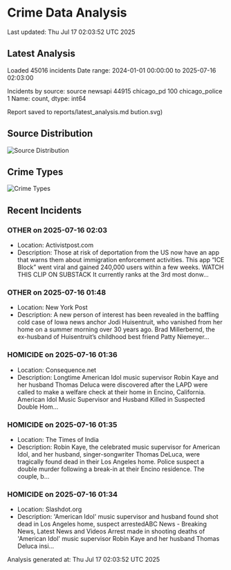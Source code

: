 # Crime Data Analysis
Last updated: Thu Jul 17 02:03:52 UTC 2025

## Latest Analysis

Loaded 45016 incidents
Date range: 2024-01-01 00:00:00 to 2025-07-16 02:03:00

Incidents by source:
source
newsapi           44915
chicago_pd          100
chicago_police        1
Name: count, dtype: int64

Report saved to reports/latest_analysis.md
bution.svg)

## Source Distribution
![Source Distribution](images/source_distribution.svg)

## Crime Types
![Crime Types](images/crime_types.svg)

## Recent Incidents

### OTHER on 2025-07-16 02:03
- Location: Activistpost.com
- Description: Those at risk of deportation from the US now have an app that warns them about immigration enforcement activities. This app “ICE Block” went viral and gained 240,000 users within a few weeks. WATCH THIS CLIP ON SUBSTACK It currently ranks at the 3rd most donw…


### OTHER on 2025-07-16 01:48
- Location: New York Post
- Description: A new person of interest has been revealed in the baffling cold case of Iowa news anchor Jodi Huisentruit, who vanished from her home on a summer morning over 30 years ago. Brad Millerbernd, the ex-husband of Huisentruit’s childhood best friend Patty Niemeyer…


### HOMICIDE on 2025-07-16 01:36
- Location: Consequence.net
- Description: Longtime American Idol music supervisor Robin Kaye and her husband Thomas Deluca were discovered after the LAPD were called to make a welfare check at their home in Encino, California. 
American Idol Music Supervisor and Husband Killed in Suspected Double Hom…


### HOMICIDE on 2025-07-16 01:35
- Location: The Times of India
- Description: Robin Kaye, the celebrated music supervisor for American Idol, and her husband, singer-songwriter Thomas DeLuca, were tragically found dead in their Los Angeles home. Police suspect a double murder following a break-in at their Encino residence. The couple, b…


### HOMICIDE on 2025-07-16 01:34
- Location: Slashdot.org
- Description: 'American Idol' music supervisor and husband found shot dead in Los Angeles home, suspect arrestedABC News - Breaking News, Latest News and Videos Arrest made in shooting deaths of 'American Idol' music supervisor Robin Kaye and her husband Thomas Deluca insi…

Analysis generated at: Thu Jul 17 02:03:52 UTC 2025
